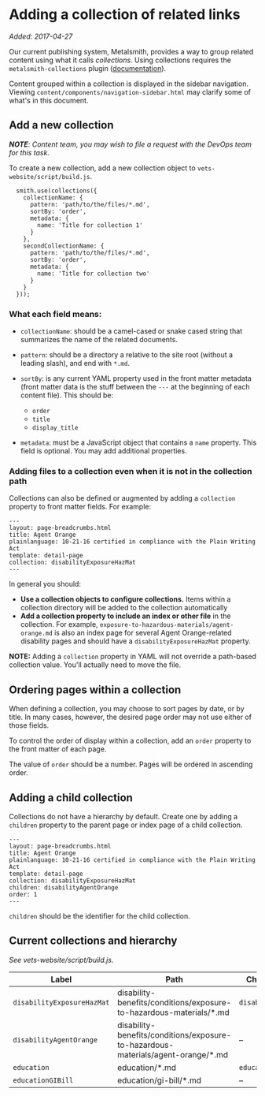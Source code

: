 # Adding a collection of related links
_Added: 2017-04-27_

Our current publishing system, Metalsmith, provides a way to group related content using what it calls _collections_. Using collections requires the `metalsmith-collections` plugin ([documentation](https://github.com/segmentio/metalsmith-collections)).

Content grouped within a collection is displayed in the sidebar navigation. Viewing `content/components/navigation-sidebar.html` may clarify some of what's in this document.

## Add a new collection

_**NOTE**: Content team, you may wish to file a request with the DevOps team for this task._

To create a new collection, add a new collection object to `vets-website/script/build.js`.


```
  smith.use(collections({
    collectionName: {
      pattern: 'path/to/the/files/*.md',
      sortBy: 'order',
      metadata: {
        name: 'Title for collection 1'
      }
    },
    secondCollectionName: {
      pattern: 'path/to/the/files/*.md',
      sortBy: 'order',
      metadata: {
        name: 'Title for collection two'
      }
    }
  }));
```

### What each field means:

- `collectionName`: should be a camel-cased or snake cased string that summarizes the name of the related documents.
- `pattern`: should be a directory a relative to the site root (without a leading slash), and end with `*.md`.
- `sortBy`: is any current YAML property used in the front matter metadata (front matter data is the stuff between the `---` at the beginning of each content file). This should be:

    - `order`
    - `title`
    - `display_title`

- `metadata`: must be a JavaScript object that contains a `name` property. This field is optional. You may add additional properties.

### Adding files to a collection even when it is not in the collection path

Collections can also be defined or augmented by adding a `collection` property to front matter fields. For example:

```
---
layout: page-breadcrumbs.html
title: Agent Orange
plainlanguage: 10-21-16 certified in compliance with the Plain Writing Act
template: detail-page
collection: disabilityExposureHazMat
---
```

In general you should:

- **Use a collection objects to configure collections.** Items within a collection directory will be added to the collection automatically
- **Add a collection property to include an index or other file** in the collection. For example, `exposure-to-hazardous-materials/agent-orange.md` is also an index page for several Agent Orange-related disability pages and should have a `disabilityExposureHazMat` property.

**NOTE:** Adding a `collection` property in YAML will not override a path-based collection value. You'll actually need to move the file. 

## Ordering pages within a collection

When defining a collection, you may choose to sort pages by date, or by title. In many cases, however, the desired page order may not use either of those fields. 

To control the order of display within a collection, add an `order` property to the front matter of each page.

The value of `order` should be a number. Pages will be ordered in ascending order.


## Adding a child collection

Collections do not have a hierarchy by default. Create one by adding a `children` property to the parent page or index page of a child collection.

```
---
layout: page-breadcrumbs.html
title: Agent Orange
plainlanguage: 10-21-16 certified in compliance with the Plain Writing Act
template: detail-page
collection: disabilityExposureHazMat
children: disabilityAgentOrange
order: 1
---
```

`children` should be the identifier for the child collection. 

## Current collections and hierarchy

_See vets-website/script/build.js_.

| Label | Path | Child collection(s) |
| --- | --- | --- |
| `disabilityExposureHazMat` | disability-benefits/conditions/exposure-to-hazardous-materials/*.md | `disabilityAgentOrange` |
| `disabilityAgentOrange` | disability-benefits/conditions/exposure-to-hazardous-materials/agent-orange/*.md | &ndash; |
| `education` | education/*.md | `educationGIBill` |
| `educationGIBill` | education/gi-bill/*.md | &ndash;


